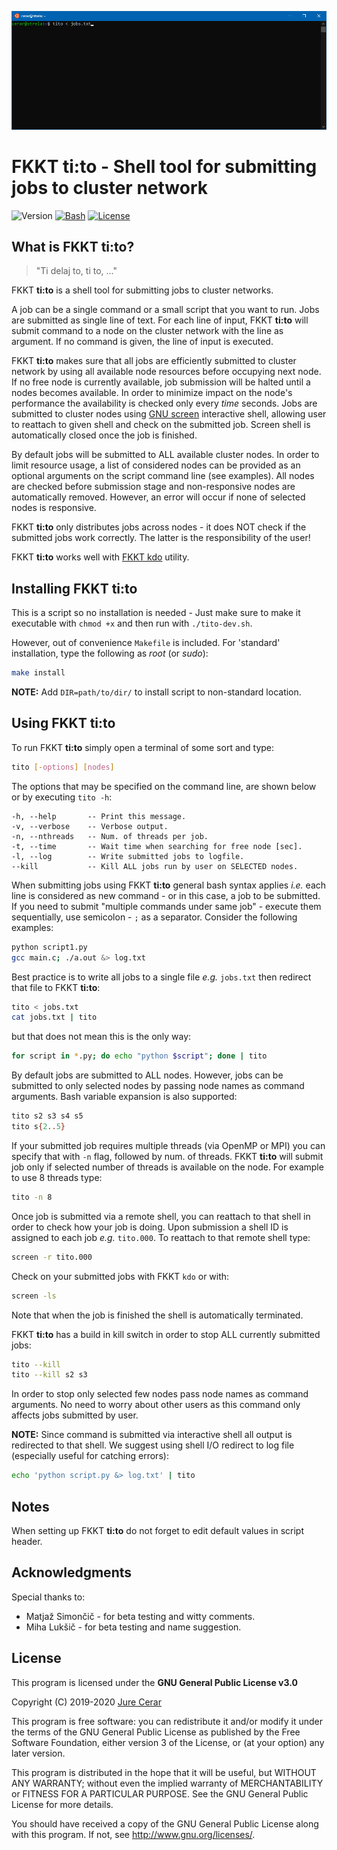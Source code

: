 ![demo](doc/demo.gif)

# FKKT __ti:to__ - Shell tool for submitting jobs to cluster network  

![Version](https://img.shields.io/badge/Version-0.2.3-blue.svg)
[![Bash](https://img.shields.io/badge/Made_with-bash-light_green.svg)](https://www.gnu.org/software/bash/)
[![License](https://img.shields.io/badge/License-GNU_GPL_v3.0-red.svg)](https://www.gnu.org/licenses/gpl-3.0.html)  

## What is FKKT __ti:to__?
> "Ti delaj to, ti to, ..."

FKKT __ti:to__ is a shell tool for submitting jobs to cluster networks.  

A job can be a single command or a small script that you want to run. Jobs are submitted as single line of text. For each line of input, FKKT __ti:to__ will submit command to a node on the cluster network with the line as argument. If no command is given, the line of input is executed.  

FKKT __ti:to__ makes sure that all jobs are efficiently submitted to cluster network by using all available node resources before occupying next node. If no free node is currently available, job submission will be halted until a nodes becomes available. In order to minimize impact on the node's performance the availability is checked only every _time_ seconds. Jobs are submitted to cluster nodes using [GNU screen](https://www.gnu.org/software/screen/) interactive shell, allowing user to reattach to given shell and check on the submitted job. Screen shell is automatically closed once the job is finished.  

By default jobs will be submitted to ALL available cluster nodes. In order to limit resource usage, a list of considered nodes can be provided as an optional arguments on the script command line (see examples). All nodes are checked before submission stage and non-responsive nodes are automatically removed. However, an error will occur if none of selected nodes is responsive.       

FKKT __ti:to__ only distributes jobs across nodes - it does NOT check if the submitted jobs work correctly. The latter is the responsibility of the user!  

FKKT __ti:to__ works well with [FKKT kdo]() utility.

## Installing FKKT __ti:to__
This is a script so no installation is needed - Just make sure to make it executable with `chmod +x` and then run with `./tito-dev.sh`.  

However, out of convenience `Makefile` is included. For 'standard' installation, type the following as *root* (or *sudo*):
```bash
make install
```
**NOTE:** Add `DIR=path/to/dir/` to install script to non-standard location.  

## Using FKKT __ti:to__
To run FKKT __ti:to__ simply open a terminal of some sort and type:
```bash
tito [-options] [nodes]
```
The options that may be specified on the command line, are shown below or by executing `tito -h`:
```
-h, --help       -- Print this message.
-v, --verbose    -- Verbose output.
-n, --nthreads   -- Num. of threads per job.
-t, --time       -- Wait time when searching for free node [sec].
-l, --log        -- Write submitted jobs to logfile.
--kill           -- Kill ALL jobs run by user on SELECTED nodes.
```
When submitting jobs using FKKT __ti:to__ general bash syntax applies *i.e.* each line is considered as new command - or in this case, a job to be submitted. If you need to submit "multiple commands under same job" - execute them sequentially, use semicolon - `;` as a separator. Consider the following examples:
```bash
python script1.py
gcc main.c; ./a.out &> log.txt
```
Best practice is to write all jobs to a single file *e.g.* `jobs.txt` then redirect that file to FKKT __ti:to__:
```bash
tito < jobs.txt
cat jobs.txt | tito
```
but that does not mean this is the only way:
```bash
for script in *.py; do echo "python $script"; done | tito
```
By default jobs are submitted to ALL nodes. However, jobs can be submitted to only selected nodes by passing node names as command arguments. Bash variable expansion is also supported:
```bash
tito s2 s3 s4 s5
tito s{2..5}
```
If your submitted job requires multiple threads (via OpenMP or MPI) you can specify that with `-n` flag, followed by num. of threads. FKKT __ti:to__ will submit job only if selected number of threads is available on the node. For example to use 8 threads type:
```bash
tito -n 8
```  
Once job is submitted via a remote shell, you can reattach to that shell in order to check how your job is doing. Upon submission a shell ID is assigned to each job *e.g.* `tito.000`. To reattach to that remote shell type:
```bash
screen -r tito.000
```
Check on your submitted jobs with FKKT `kdo` or with:
```bash
screen -ls
```
Note that when the job is finished the shell is automatically terminated.

FKKT __ti:to__ has a build in kill switch in order to stop ALL currently submitted jobs:
```bash
tito --kill
tito --kill s2 s3
```
In order to stop only selected few nodes pass node names as command arguments. No need to worry about other users as this command only affects jobs submitted by user.

**NOTE:** Since command is submitted via interactive shell all output is redirected to that shell. We suggest using shell I/O redirect to log file (especially useful for catching errors):
```bash
echo 'python script.py &> log.txt' | tito
```

## Notes
When setting up FKKT __ti:to__ do not forget to edit default values in script header.  

<!-- **DISCLAIMER:** Any connection between FKKT __ti:to__ and Yugoslav marshal and politician [Josip Broz - Tito](https://en.wikipedia.org/wiki/Josip_Broz_Tito) is purely coincidental.   -->

## Acknowledgments
Special thanks to:
- Matjaž Simončič - for beta testing and witty comments.  
- Miha Lukšič - for beta testing and name suggestion.  

## License
This program is licensed under the **GNU General Public License v3.0**

Copyright (C) 2019-2020 [Jure Cerar](https://github.com/JureCerar)

This program is free software: you can redistribute it and/or modify it under the terms of the GNU General Public License as published by the Free Software Foundation, either version 3 of the License, or (at your option) any later version.

This program is distributed in the hope that it will be useful, but WITHOUT ANY WARRANTY; without even the implied warranty of MERCHANTABILITY or FITNESS FOR A PARTICULAR PURPOSE. See the GNU General Public License for more details.

You should have received a copy of the GNU General Public License along with this program. If not, see http://www.gnu.org/licenses/.
